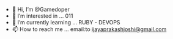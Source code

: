 - 👋 Hi, I’m @Gamedoper
- 👀 I’m interested in ... 011
- 🌱 I’m currently learning ... RUBY - DEVOPS
- 📫 How to reach me ... email:to ijayaprakashjoshi@gmail.com

<!---
Gamedoper/Gamedoper is a ✨ special ✨ 
--->
